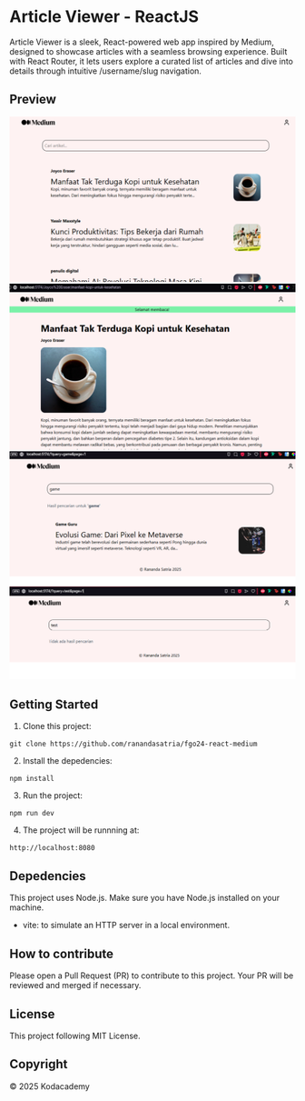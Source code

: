 # Article Viewer - ReactJS

Article Viewer is a sleek, React-powered web app inspired by Medium, designed to showcase articles with a seamless browsing experience. Built with React Router, it lets users explore a curated list of articles and dive into details through intuitive /username/slug navigation.

## Preview
![Preview](public/assets/home.png)
![Preview](public/assets/articledetail.png)
![Preview](public/assets/searchfound.png)
![Preview](public/assets/searchnotfound.png)




## Getting Started
1. Clone this project:
```
git clone https://github.com/ranandasatria/fgo24-react-medium
```

2. Install the depedencies:
```
npm install
```

3. Run the project:
```
npm run dev
```

4. The project will be runnning at:
``` 
http://localhost:8080
```

## Depedencies

This project uses Node.js. Make sure you have Node.js installed on your machine.

- vite: to simulate an HTTP server in a local environment.

## How to contribute

Please open a Pull Request (PR) to contribute to this project.
Your PR will be reviewed and merged if necessary.

## License

This project following MIT License.

## Copyright
&copy; 2025 Kodacademy

